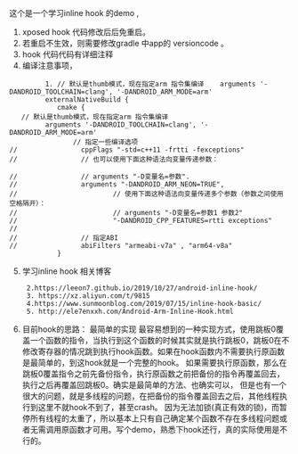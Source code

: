 这个是一个学习inline hook 的demo , 
1. xposed hook 代码修改后后免重启。 
2. 若重启不生效，则需要修改gradle 中app的 versioncode 。 
3. hook 代码代码有详细注释
4. 编译注意事项，


```
         1. // 默认是thumb模式，现在指定arm 指令集编译    arguments '-DANDROID_TOOLCHAIN=clang', '-DANDROID_ARM_MODE=arm'
         externalNativeBuild {
            cmake {
   // 默认是thumb模式，现在指定arm 指令集编译
         arguments '-DANDROID_TOOLCHAIN=clang', '-DANDROID_ARM_MODE=arm'
                // 指定一些编译选项
//                cppFlags "-std=c++11 -frtti -fexceptions"
//                // 也可以使用下面这种语法向变量传递参数：

//                // arguments "-D变量名=参数".
//                arguments "-DANDROID_ARM_NEON=TRUE",
//                        // 使用下面这种语法向变量传递多个参数（参数之间使用空格隔开）：
//                        // arguments "-D变量名=参数1 参数2"
//                        "-DANDROID_CPP_FEATURES=rtti exceptions"
//
//                // 指定ABI
//                abiFilters "armeabi-v7a" , "arm64-v8a"
            }
```
            
 5. 学习inline hook 相关博客
 
         2.https://leeon7.github.io/2019/10/27/android-inline-hook/
         3. https://xz.aliyun.com/t/9815 
         4.https://www.sunmoonblog.com/2019/07/15/inline-hook-basic/
         5. http://ele7enxxh.com/Android-Arm-Inline-Hook.html

6. 目前hook的思路：
最简单的实现
最容易想到的一种实现方式，使用跳板0覆盖一个函数的指令，当执行到这个函数的时候其实就是执行跳板0，跳板0在不修改寄存器的情况跳到执行hook函数。如果在hook函数内不需要执行原函数是最简单的，到这hook就是一个完整的hook。
如果需要执行原函数，那么在跳板0覆盖指令之前先备份指令，执行原函数之前把备份的指令再覆盖回去，执行之后再覆盖回跳板0。确实是最简单的方法、也确实可以，
但是也有一个很大的问题，就是多线程的问题，在把备份的指令覆盖回去之后，其他线程执行到这里不就hook不到了，甚至crash。
因为无法加锁(真正有效的锁)，而暂停所有线程的太重了，所以基本上只有自己确定某个函数不存在多线程问题或者无需调用原函数才可用。写个demo，熟悉下hook还行，真的实际使用是不行的。















